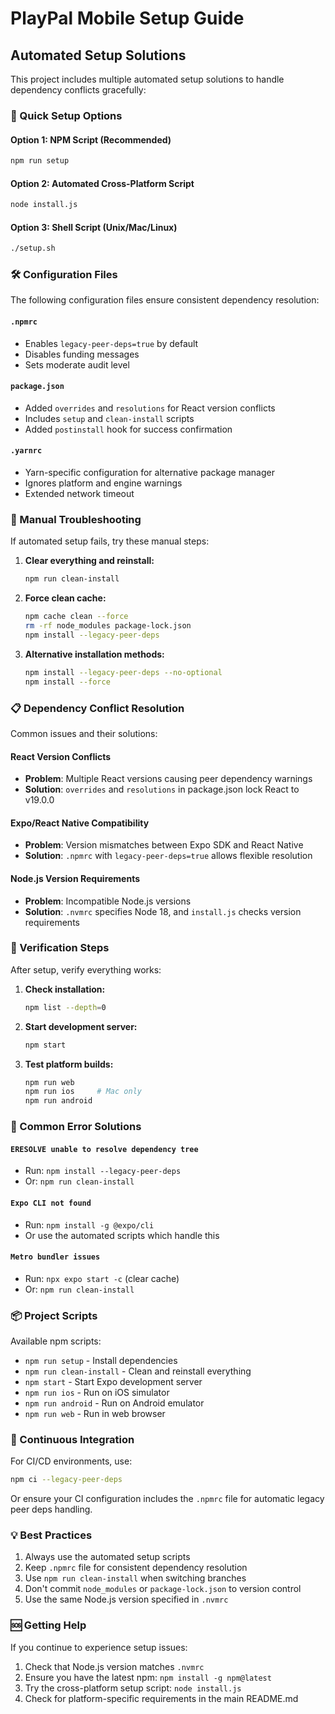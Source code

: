 # PlayPal Mobile Setup Guide

## Automated Setup Solutions

This project includes multiple automated setup solutions to handle dependency conflicts gracefully:

### 🚀 Quick Setup Options

#### Option 1: NPM Script (Recommended)

```bash
npm run setup
```

#### Option 2: Automated Cross-Platform Script

```bash
node install.js
```

#### Option 3: Shell Script (Unix/Mac/Linux)

```bash
./setup.sh
```

### 🛠️ Configuration Files

The following configuration files ensure consistent dependency resolution:

#### `.npmrc`

- Enables `legacy-peer-deps=true` by default
- Disables funding messages
- Sets moderate audit level

#### `package.json`

- Added `overrides` and `resolutions` for React version conflicts
- Includes `setup` and `clean-install` scripts
- Added `postinstall` hook for success confirmation

#### `.yarnrc`

- Yarn-specific configuration for alternative package manager
- Ignores platform and engine warnings
- Extended network timeout

### 🔧 Manual Troubleshooting

If automated setup fails, try these manual steps:

1. **Clear everything and reinstall:**

   ```bash
   npm run clean-install
   ```

2. **Force clean cache:**

   ```bash
   npm cache clean --force
   rm -rf node_modules package-lock.json
   npm install --legacy-peer-deps
   ```

3. **Alternative installation methods:**
   ```bash
   npm install --legacy-peer-deps --no-optional
   npm install --force
   ```

### 📋 Dependency Conflict Resolution

Common issues and their solutions:

#### React Version Conflicts

- **Problem**: Multiple React versions causing peer dependency warnings
- **Solution**: `overrides` and `resolutions` in package.json lock React to v19.0.0

#### Expo/React Native Compatibility

- **Problem**: Version mismatches between Expo SDK and React Native
- **Solution**: `.npmrc` with `legacy-peer-deps=true` allows flexible resolution

#### Node.js Version Requirements

- **Problem**: Incompatible Node.js versions
- **Solution**: `.nvmrc` specifies Node 18, and `install.js` checks version requirements

### 🎯 Verification Steps

After setup, verify everything works:

1. **Check installation:**

   ```bash
   npm list --depth=0
   ```

2. **Start development server:**

   ```bash
   npm start
   ```

3. **Test platform builds:**
   ```bash
   npm run web
   npm run ios     # Mac only
   npm run android
   ```

### 🚨 Common Error Solutions

#### `ERESOLVE unable to resolve dependency tree`

- Run: `npm install --legacy-peer-deps`
- Or: `npm run clean-install`

#### `Expo CLI not found`

- Run: `npm install -g @expo/cli`
- Or use the automated scripts which handle this

#### `Metro bundler issues`

- Run: `npx expo start -c` (clear cache)
- Or: `npm run clean-install`

### 📦 Project Scripts

Available npm scripts:

- `npm run setup` - Install dependencies
- `npm run clean-install` - Clean and reinstall everything
- `npm start` - Start Expo development server
- `npm run ios` - Run on iOS simulator
- `npm run android` - Run on Android emulator
- `npm run web` - Run in web browser

### 🔄 Continuous Integration

For CI/CD environments, use:

```bash
npm ci --legacy-peer-deps
```

Or ensure your CI configuration includes the `.npmrc` file for automatic legacy peer deps handling.

### 💡 Best Practices

1. Always use the automated setup scripts
2. Keep `.npmrc` file for consistent dependency resolution
3. Use `npm run clean-install` when switching branches
4. Don't commit `node_modules` or `package-lock.json` to version control
5. Use the same Node.js version specified in `.nvmrc`

### 🆘 Getting Help

If you continue to experience setup issues:

1. Check that Node.js version matches `.nvmrc`
2. Ensure you have the latest npm: `npm install -g npm@latest`
3. Try the cross-platform setup script: `node install.js`
4. Check for platform-specific requirements in the main README.md
